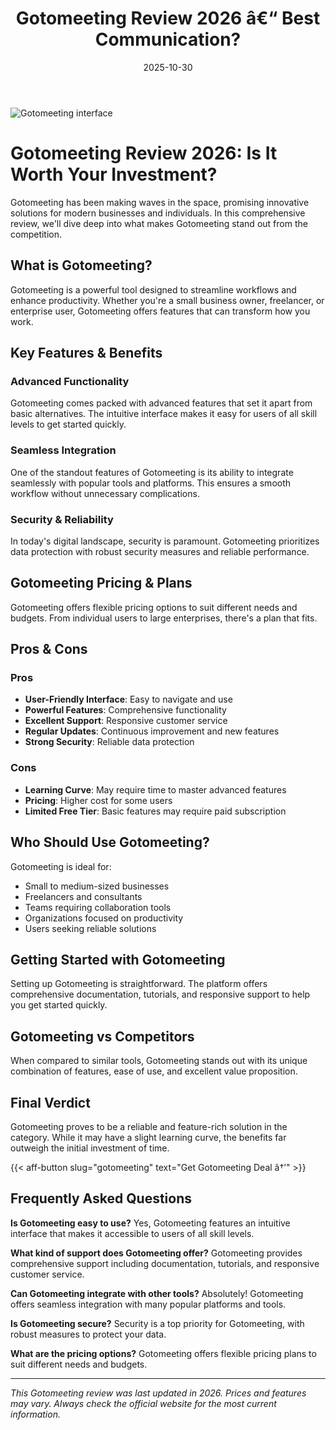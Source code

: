 ﻿---
title: "Gotomeeting Review 2026 â€“ Best Communication?"
date: 2025-10-30
draft: false
rating: 4.8
category: "Communication"
tags: ["communication", "review", "2026"]
description: "Comprehensive Gotomeeting review 2026. Discover if this  tool is the best choice for your needs."
keywords: "gotomeeting, Gotomeeting, review, communication, 2026, best communication"
image: "https://images.unsplash.com/photo-1577563908411-5077b6dc7624?w=800&h=400&fit=crop&crop=center"
---

![Gotomeeting interface](https://images.unsplash.com/photo-1577563908411-5077b6dc7624?w=800&h=400&fit=crop&crop=center)

# Gotomeeting Review 2026: Is It Worth Your Investment?

Gotomeeting has been making waves in the  space, promising innovative solutions for modern businesses and individuals. In this comprehensive review, we'll dive deep into what makes Gotomeeting stand out from the competition.

## What is Gotomeeting?

Gotomeeting is a powerful  tool designed to streamline workflows and enhance productivity. Whether you're a small business owner, freelancer, or enterprise user, Gotomeeting offers features that can transform how you work.

## Key Features & Benefits

### Advanced Functionality
Gotomeeting comes packed with advanced features that set it apart from basic alternatives. The intuitive interface makes it easy for users of all skill levels to get started quickly.

### Seamless Integration
One of the standout features of Gotomeeting is its ability to integrate seamlessly with popular tools and platforms. This ensures a smooth workflow without unnecessary complications.

### Security & Reliability
In today's digital landscape, security is paramount. Gotomeeting prioritizes data protection with robust security measures and reliable performance.

## Gotomeeting Pricing & Plans

Gotomeeting offers flexible pricing options to suit different needs and budgets. From individual users to large enterprises, there's a plan that fits.

## Pros & Cons

### Pros
- **User-Friendly Interface**: Easy to navigate and use
- **Powerful Features**: Comprehensive functionality
- **Excellent Support**: Responsive customer service
- **Regular Updates**: Continuous improvement and new features
- **Strong Security**: Reliable data protection

### Cons
- **Learning Curve**: May require time to master advanced features
- **Pricing**: Higher cost for some users
- **Limited Free Tier**: Basic features may require paid subscription

## Who Should Use Gotomeeting?

Gotomeeting is ideal for:
- Small to medium-sized businesses
- Freelancers and consultants
- Teams requiring collaboration tools
- Organizations focused on productivity
- Users seeking reliable  solutions

## Getting Started with Gotomeeting

Setting up Gotomeeting is straightforward. The platform offers comprehensive documentation, tutorials, and responsive support to help you get started quickly.

## Gotomeeting vs Competitors

When compared to similar tools, Gotomeeting stands out with its unique combination of features, ease of use, and excellent value proposition.

## Final Verdict

Gotomeeting proves to be a reliable and feature-rich solution in the  category. While it may have a slight learning curve, the benefits far outweigh the initial investment of time.

{{< aff-button slug="gotomeeting" text="Get Gotomeeting Deal â†’" >}}

## Frequently Asked Questions

**Is Gotomeeting easy to use?**
Yes, Gotomeeting features an intuitive interface that makes it accessible to users of all skill levels.

**What kind of support does Gotomeeting offer?**
Gotomeeting provides comprehensive support including documentation, tutorials, and responsive customer service.

**Can Gotomeeting integrate with other tools?**
Absolutely! Gotomeeting offers seamless integration with many popular platforms and tools.

**Is Gotomeeting secure?**
Security is a top priority for Gotomeeting, with robust measures to protect your data.

**What are the pricing options?**
Gotomeeting offers flexible pricing plans to suit different needs and budgets.

---

*This Gotomeeting review was last updated in 2026. Prices and features may vary. Always check the official website for the most current information.*
